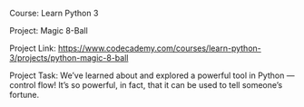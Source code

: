 Course: Learn Python 3

Project: Magic 8-Ball

Project Link: https://www.codecademy.com/courses/learn-python-3/projects/python-magic-8-ball

Project Task: We’ve learned about and explored a powerful tool in Python — control flow! It’s so powerful, in fact, that it can be used to tell someone’s fortune.
